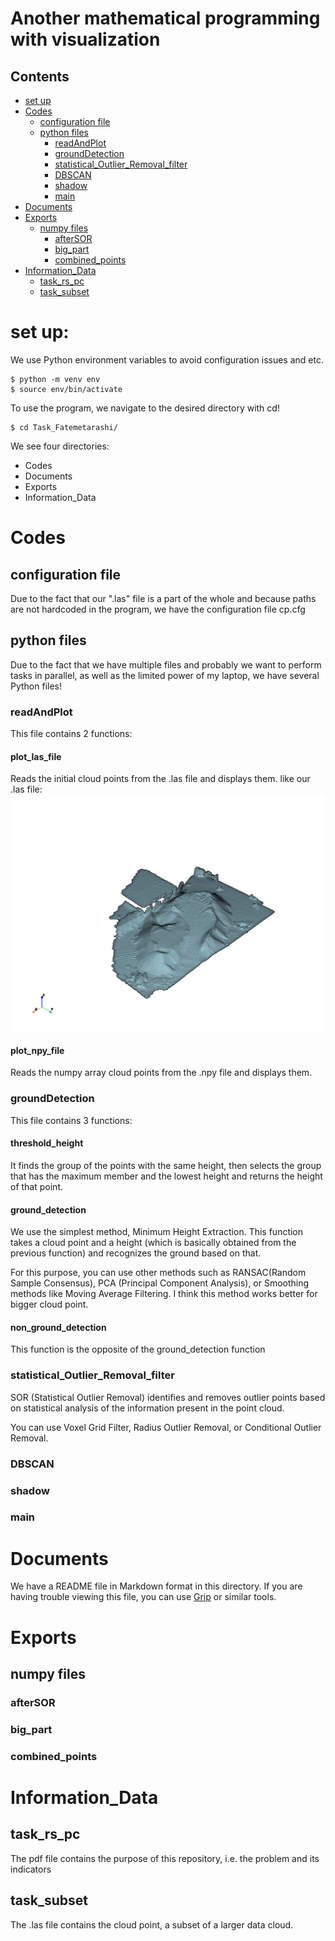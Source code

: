# Another mathematical programming with visualization

 ## Contents
<!-- -->
- [set up](#set-up)
- [Codes](#codes)
    - [configuration file](#configuration-file)
    - [python files](#python-files)
        - [readAndPlot](#readandplot)
        - [groundDetection](#grounddetection)
        - [statistical_Outlier_Removal_filter](#statistical_outlier_removal_filter)
        - [DBSCAN](#dbscan)
        - [shadow](#shadow)
        - [main](#main)
- [Documents](#documents)
- [Exports](#exports)
    - [numpy files](#numpy-files)
        - [afterSOR](#aftersor)
        - [big_part](#big_part)
        - [combined_points](#combined_points)
- [Information_Data](#information_data)
    - [task_rs_pc](#task_rs_pc)
    - [task_subset](#task_subset)



# set up:

We use Python environment variables to avoid configuration issues and etc.
```
$ python -m venv env
$ source env/bin/activate
```
To use the program, we navigate to the desired directory with cd!
  ```
$ cd Task_Fatemetarashi/
```
 We see four directories:
- Codes
- Documents
- Exports
- Information_Data 

<!-- -->
# Codes

## configuration file
Due to the fact that our ".las" file is a part of the whole and because paths are not hardcoded in the program, we have the configuration file cp.cfg

## python files
Due to the fact that we have multiple files and probably we want to perform tasks in parallel, as well as the limited power of my laptop, we have several Python files! 

### readAndPlot
This file contains 2 functions:
#### plot_las_file
Reads the initial cloud points from the .las file and displays them. like our .las file:
![cloud point](0.png)
#### plot_npy_file
Reads the numpy array cloud points from the .npy file and displays them.

### groundDetection
This file contains 3 functions:
#### threshold_height
It finds the group of the points with the same height, then selects the group that has the maximum member and the lowest height and returns the height of that point.
#### ground_detection
We use the simplest method, Minimum Height Extraction. This function takes a cloud point and a height (which is basically obtained from the previous function) and recognizes the ground based on that.

For this purpose, you can use other methods such as RANSAC(Random Sample Consensus), PCA (Principal Component Analysis), or Smoothing methods like Moving Average Filtering. I think this method works better for bigger cloud point.
#### non_ground_detection
This function is the opposite of the ground_detection function

### statistical_Outlier_Removal_filter
SOR (Statistical Outlier Removal) identifies and removes outlier points based on statistical analysis of the information present in the point cloud. 

You can use Voxel Grid Filter, Radius Outlier Removal, or Conditional Outlier Removal.

### DBSCAN
### shadow
### main

<!-- -->
# Documents
We have a README file in Markdown format in this directory. If you are having trouble viewing this file, you can use [Grip](https://github.com/joeyespo/grip)  or similar tools.

<!-- -->
# Exports 

## numpy files

### afterSOR
### big_part
### combined_points

<!-- -->
# Information_Data
## task_rs_pc
The pdf file contains the purpose of this repository, i.e. the problem and its indicators
## task_subset  
The .las file contains the cloud point, a subset of a larger data cloud.

